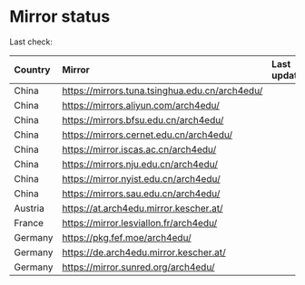 <script src="./time.js"></script>
# Mirror status
Last check: <script type="text/javascript">localize(1708672628.5105224);</script>

|Country|Mirror|Last update|
|:------|:-----|:----------|
|China|https://mirrors.tuna.tsinghua.edu.cn/arch4edu/|<script type="text/javascript">localize(1708626571);</script>|
|China|https://mirrors.aliyun.com/arch4edu/|<script type="text/javascript">localize(1708626571);</script>|
|China|https://mirrors.bfsu.edu.cn/arch4edu/|<script type="text/javascript">localize(1708626571);</script>|
|China|https://mirrors.cernet.edu.cn/arch4edu/|<script type="text/javascript">localize(1708626571);</script>|
|China|https://mirror.iscas.ac.cn/arch4edu/|<script type="text/javascript">localize(1708626571);</script>|
|China|https://mirrors.nju.edu.cn/arch4edu/|<script type="text/javascript">localize(1708626571);</script>|
|China|https://mirror.nyist.edu.cn/arch4edu/|<script type="text/javascript">localize(1708626571);</script>|
|China|https://mirrors.sau.edu.cn/arch4edu/|<script type="text/javascript">localize(1708626571);</script>|
|Austria|https://at.arch4edu.mirror.kescher.at/|<script type="text/javascript">localize(1708626571);</script>|
|France|https://mirror.lesviallon.fr/arch4edu/|<script type="text/javascript">localize(1708626571);</script>|
|Germany|https://pkg.fef.moe/arch4edu/|<script type="text/javascript">localize(1708626571);</script>|
|Germany|https://de.arch4edu.mirror.kescher.at/|<script type="text/javascript">localize(1708626571);</script>|
|Germany|https://mirror.sunred.org/arch4edu/|<script type="text/javascript">localize(1708626571);</script>|

<script src="./tablefilter/tablefilter.js"></script>
<script src="./table.js"></script>